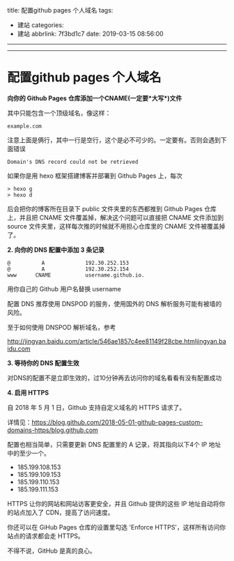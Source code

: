 title: 配置github pages 个人域名
tags:
  - 建站
categories:
  - 建站
abbrlink: 7f3bd1c7
date: 2019-03-15 08:56:00
---
---
# 配置github pages 个人域名

 **向你的 Github Pages 仓库添加一个CNAME(一定要\*大写\*)文件**

其中只能包含一个顶级域名，像这样：

```text
example.com

```
<!-- more -->
注意上面是俩行，其中一行是空行，这个是必不可少的。一定要有。否则会遇到下面错误

```
Domain's DNS record could not be retrieved
```

如果你是用 hexo 框架搭建博客并部署到 Github Pages 上，每次

```text
> hexo g
> hexo d
```

后会把你的博客所在目录下 public 文件夹里的东西都推到 Github Pages 仓库上，并且把 CNAME 文件覆盖掉，解决这个问题可以直接把 CNAME 文件添加到 source 文件夹里，这样每次推的时候就不用担心仓库里的 CNAME 文件被覆盖掉了。

**2. 向你的 DNS 配置中添加 3 条记录**

```text
@          A             192.30.252.153
@          A             192.30.252.154
www      CNAME           username.github.io.
```

用你自己的 Github 用户名替换 username

配置 DNS 推荐使用 DNSPOD 的服务，使用国外的 DNS 解析服务可能有被墙的风险。

至于如何使用 DNSPOD 解析域名，参考

http://jingyan.baidu.com/article/546ae1857c4ee81149f28cbe.htmljingyan.baidu.com

**3. 等待你的 DNS 配置生效**

对DNS的配置不是立即生效的，过10分钟再去访问你的域名看看有没有配置成功 

**4. 启用 HTTPS**

自 2018 年 5 月 1 日，Github 支持自定义域名的 HTTPS 请求了。

详情见：https://blog.github.com/2018-05-01-github-pages-custom-domains-https/blog.github.com

配置也相当简单，只需要更新 DNS 配置里的 A 记录，将其指向以下4个 IP 地址中的至少一个。

- 185.199.108.153
- 185.199.109.153
- 185.199.110.153
- 185.199.111.153

HTTPS 让你的网站和网站访客更安全，并且 Github 提供的这些 IP 地址自动将你的站点加入了 CDN，提高了访问速度。

你还可以在 GiHub Pages 仓库的设置里勾选 'Enforce HTTPS'，这样所有访问你站点的请求都会走 HTTPS。

不得不说，GitHub 是真的良心。